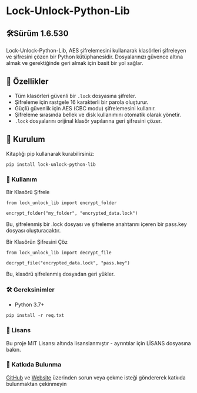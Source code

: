 # Lock-Unlock-Python-Lib 

## 🛠️Sürüm 1.6.530

Lock-Unlock-Python-Lib, AES şifrelemesini kullanarak klasörleri şifreleyen ve şifresini çözen bir Python kütüphanesidir.
Dosyalarınızı güvence altına almak ve gerektiğinde geri almak için basit bir yol sağlar.

## 📌 Özellikler

- Tüm klasörleri güvenli bir `.lock` dosyasına şifreler.
- Şifreleme için rastgele 16 karakterli bir parola oluşturur.
- Güçlü güvenlik için AES (CBC modu) şifrelemesini kullanır.
- Şifreleme sırasında bellek ve disk kullanımını otomatik olarak yönetir.
- `.lock` dosyalarını orijinal klasör yapılarına geri şifresini çözer.

## 🔧 Kurulum

Kitaplığı pip kullanarak kurabilirsiniz:

```
pip install lock-unlock-python-lib
```

### 🚀 Kullanım

Bir Klasörü Şifrele

```
from lock_unlock_lib import encrypt_folder

encrypt_folder("my_folder", "encrypted_data.lock")
```

Bu, şifrelenmiş bir .lock dosyası ve şifreleme anahtarını içeren bir pass.key dosyası oluşturacaktır.

Bir Klasörün Şifresini Çöz

```
from lock_unlock_lib import decrypt_file

decrypt_file("encrypted_data.lock", "pass.key")
```

Bu, klasörü şifrelenmiş dosyadan geri yükler.

### 🛠 Gereksinimler

- Python 3.7+

```
pip install -r req.txt
```

### 📜 Lisans

Bu proje MIT Lisansı altında lisanslanmıştır - ayrıntılar için LİSANS dosyasına bakın.

### 🤝 Katkıda Bulunma

[GitHub](https://github.com/razzy-code/lock-unlock-python-lib) ve [Website](https://razzy-code.glitch.me/) üzerinden sorun veya çekme isteği göndererek katkıda bulunmaktan çekinmeyin
